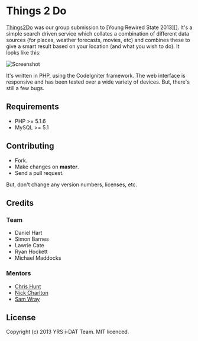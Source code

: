 # Things 2 Do

[Things2Do][] was our group submission to [Young Rewired State 2013][]. It's a 
simple search driven service which collates a combination of different data sources 
(for places, weather forecasts, movies, etc) and combines these to give a smart 
result based on your location (and what you wish to do). It looks like this:

![Screenshot](https://raw.github.com/yrsIDAT/2013/master/screenshots/overview.png)

It's written in PHP, using the CodeIgniter framework. The web interface is
responsive and has been tested over a wide variety of devices. But, there's still
a few bugs.

[Things2Do]: http://things2do.ws/
[yrs]: http://hacks.youngrewiredstate.org/events/YRS2013/things2do

## Requirements

* PHP >= 5.1.6
* MySQL >= 5.1

## Contributing

* Fork.
* Make changes on **master**.
* Send a pull request.

But, don't change any version numbers, licenses, etc.

## Credits

### Team

* Daniel Hart
* Simon Barnes
* Lawrie Cate
* Ryan Hockett
* Michael Maddocks

### Mentors

* [Chris Hunt](http://thisisthechris.co.uk/)
* [Nick Charlton](http://nickcharlton.net/)
* [Sam Wray](http://wray.pro/)

## License

Copyright (c) 2013 YRS i-DAT Team. MIT licenced.

